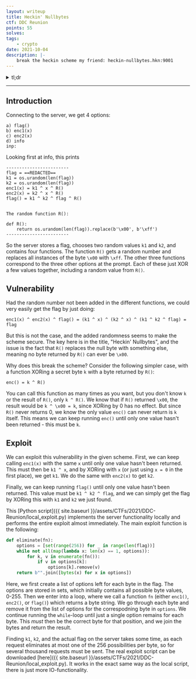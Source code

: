 ```yaml
---
layout: writeup
title: Heckin' Nullbytes
ctf: DDC Reunion
points: 55
solves: 
tags: 
    - crypto
date: 2021-10-04
description: |-
    break the heckin scheme my friend: heckin-nullbytes.hkn:9001
---
```

<details> 
    <summary>tl;dr</summary>
    <code>R()</code> will never return a <code>\x00</code>-byte, so <code>k ^ R()</code> can never be <code>k</code>. Running <code>k ^ R()</code> until only one value hasn't been returned means that value must be <code>k</code>. Use this on <code>enc1(x)</code> to find <code>k1</code>, on <code>enc2(x)</code> to find <code>k2</code>, and then on <code>flag()</code> to get <code>k1 ^ k2 ^ flag</code>, from which <code>flag</code> can be found.
</details>

***

## Introduction

Connecting to the server, we get 4 options:

    a) flag()
    b) enc1(x)
    c) enc2(x)
    d) info
    inp: 

Looking first at info, this prints

    ------------------------
    flag = ==REDACTED==
    k1 = os.urandom(len(flag))
    k2 = os.urandom(len(flag))
    enc1(x) = k1 ^ x ^ R()
    enc2(x) = k2 ^ x ^ R()
    flag() = k1 ^ k2 ^ flag ^ R()


    The random function R():

    def R():
        return os.urandom(len(flag)).replace(b'\x00', b'\xff')
    ------------------------

So the server stores a flag, chooses two random values `k1` and `k2`, and contains four functions. The function `R()` gets a random number and replaces all instances of the byte `\x00` with `\xff`. The other three functions correspond to the three other options at the prompt. Each of these just XOR a few values together, including a random value from `R()`.

## Vulnerability

Had the random number not been added in the different functions, we could very easily get the flag by just doing:

    enc1(x) ^ enc2(x) ^ flag() = (k1 ^ x) ^ (k2 ^ x) ^ (k1 ^ k2 ^ flag) = flag

But this is not the case, and the added randomness seems to make the scheme secure. The key here is in the title, "Heckin' Nullbytes", and the issue is the fact that `R()` replaces the null byte with something else, meaning no byte returned by `R()` can ever be `\x00`.

Why does this break the scheme? Consider the following simpler case, with a function XORing a secret byte `k` with a byte returned by `R()`:

    enc() = k ^ R()

You can call this function as many times as you want, but you don't know `k` or the result of `R()`, only `k ^ R()`. We know that if `R()` returned `\x00`, the result would be `k ^ \x00 = k`, since XORing by 0 has no effect. But since `R()` never returns 0, we know the only value `enc()` can never return is `k` itself. This means we can keep running `enc()` until only one value hasn't been returned - this must be `k`.

## Exploit

We can exploit this vulnerability in the given scheme. First, we can keep calling `enc1(x)` with the same `x` until only one value hasn't been returned. This must then be `k1 ^ x`, and by XORing with `x` (or just using `x = 0` in the first place), we get `k1`. We do the same with `enc2(x)` to get `k2`.

Finally, we can keep running `flag()` until only one value hasn't been returned. This value must be `k1 ^ k2 ^ flag`, and we can simply get the flag by XORing this with `k1` and `k2` we just found.

This [Python script]({{ site.baseurl }}/assets/CTFs/2021/DDC-Reunion/local_exploit.py) implements the server functionality locally and performs the entire exploit almost immediately. The main exploit function is the following:
```python
def eliminate(fn):
    options = [set(range(256)) for _ in range(len(flag))]
    while not all(map(lambda x: len(x) == 1, options)):
        for k, v in enumerate(fn()):
            if v in options[k]:
                options[k].remove(v)
    return b"".join([bytes(x) for x in options])
```
Here, we first create a list of options left for each byte in the flag. The options are stored in sets, which initially contains all possible byte values, 0-255. Then we enter into a loop, where we call a function `fn` (either `enc1()`, `enc2()`, or `flag()`) which returns a byte string. We go through each byte and remove it from the list of options for the correspodning byte in `options`. We continue running the `while`-loop until just a single option remains for each byte. This *must* then be the correct byte for that position, and we join the bytes and return the result.

Finding `k1`, `k2`, and the actual flag on the server takes some time, as each request eliminates at most one of the 256 possibilities per byte, so for several thousand requests must be sent. The real exploit script can be downloaded [here]({{ site.baseurl }}/assets/CTFs/2021/DDC-Reunion/local_exploit.py). It works in the exact same way as the local script, there is just more IO-functionality.